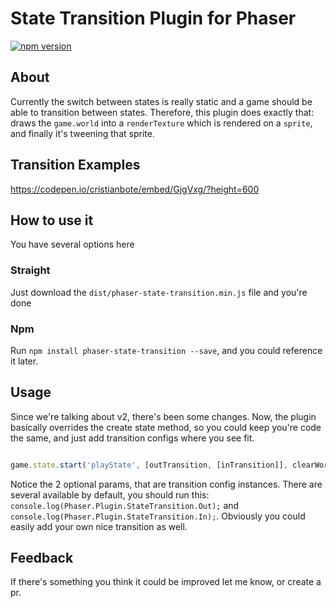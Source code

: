 State Transition Plugin for Phaser
=======================
[![npm version](https://badge.fury.io/js/phaser-state-transition.svg)](https://badge.fury.io/js/phaser-state-transition)

## About
Currently the switch between states is really static and a game should be able to transition between states. Therefore, this plugin does exactly that: draws the `game.world` into a `renderTexture` which is rendered on a `sprite`, and finally it's tweening that sprite.

## Transition Examples
https://codepen.io/cristianbote/embed/GjgVxg/?height=600

## How to use it
You have several options here

### Straight
Just download the `dist/phaser-state-transition.min.js` file and you're done
 
### Npm
Run `npm install phaser-state-transition --save`, and you could reference it later.

## Usage
Since we're talking about v2, there's been some changes. Now, the plugin basically overrides the create state method, so you could keep you're code the same, and just add transition configs where you see fit.

```javascript

game.state.start('playState', [outTransition, [inTransition]], clearWorld, clearCache, parameters);
```

Notice the 2 optional params, that are transition config instances. There are several available by default, you should run this: `console.log(Phaser.Plugin.StateTransition.Out);` and `console.log(Phaser.Plugin.StateTransition.In);`. Obviously you could easily add your own nice transition as well.

## Feedback
If there's something you think it could be improved let me know, or create a pr.
